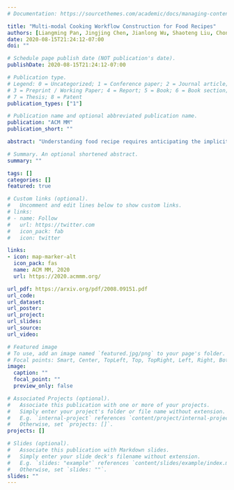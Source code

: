 ```yaml
---
# Documentation: https://sourcethemes.com/academic/docs/managing-content/

title: "Multi-modal Cooking Workflow Construction for Food Recipes"
authors: [Liangming Pan, Jingjing Chen, Jianlong Wu, Shaoteng Liu, Chong-Wah Ngo, Min-Yen Kan, Yu-Gang Jiang, Tat-Seng Chua]
date: 2020-08-15T21:24:12-07:00
doi: ""

# Schedule page publish date (NOT publication's date).
publishDate: 2020-08-15T21:24:12-07:00

# Publication type.
# Legend: 0 = Uncategorized; 1 = Conference paper; 2 = Journal article;
# 3 = Preprint / Working Paper; 4 = Report; 5 = Book; 6 = Book section;
# 7 = Thesis; 8 = Patent
publication_types: ["1"]

# Publication name and optional abbreviated publication name.
publication: "ACM MM"
publication_short: ""

abstract: "Understanding food recipe requires anticipating the implicit causal effects of cooking actions, such that the recipe can be converted into a graph describing the temporal workflow of the recipe. This is a non-trivial task that involves common-sense reasoning. However, existing efforts rely on hand-crafted features to extract the workflow graph from recipes due to the lack of large-scale labeled datasets. Moreover, they fail to utilize the cooking images, which constitute an important part of food recipes. In this paper, we build MM-ReS, the first large-scale dataset for cooking workflow construction, consisting of 9,850 recipes with human-labeled workflow graphs. Cooking steps are multi-modal, featuring both text instructions and cooking images. We then propose a neural encoder-decoder model that utilizes both visual and textual information to construct the cooking workflow, which achieved over 20% performance gain over existing hand-crafted baselines. "

# Summary. An optional shortened abstract.
summary: ""

tags: []
categories: []
featured: true

# Custom links (optional).
#   Uncomment and edit lines below to show custom links.
# links:
# - name: Follow
#   url: https://twitter.com
#   icon_pack: fab
#   icon: twitter

links:
- icon: map-marker-alt
  icon_pack: fas
  name: ACM MM, 2020
  url: https://2020.acmmm.org/

url_pdf: https://arxiv.org/pdf/2008.09151.pdf
url_code:
url_dataset:
url_poster:
url_project:
url_slides:
url_source:
url_video:

# Featured image
# To use, add an image named `featured.jpg/png` to your page's folder. 
# Focal points: Smart, Center, TopLeft, Top, TopRight, Left, Right, BottomLeft, Bottom, BottomRight.
image:
  caption: ""
  focal_point: ""
  preview_only: false

# Associated Projects (optional).
#   Associate this publication with one or more of your projects.
#   Simply enter your project's folder or file name without extension.
#   E.g. `internal-project` references `content/project/internal-project/index.md`.
#   Otherwise, set `projects: []`.
projects: []

# Slides (optional).
#   Associate this publication with Markdown slides.
#   Simply enter your slide deck's filename without extension.
#   E.g. `slides: "example"` references `content/slides/example/index.md`.
#   Otherwise, set `slides: ""`.
slides: ""
---
```

